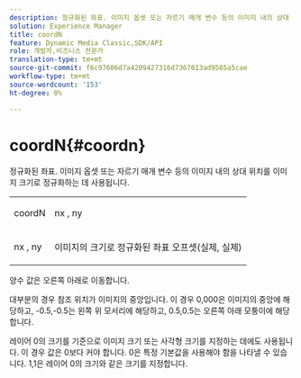 ```yaml
---
description: 정규화된 좌표. 이미지 옵셋 또는 자르기 매개 변수 등의 이미지 내의 상대 위치를 이미지 크기로 정규화하는 데 사용됩니다.
solution: Experience Manager
title: coordN
feature: Dynamic Media Classic,SDK/API
role: 개발자,비즈니스 전문가
translation-type: tm+mt
source-git-commit: f6c97606d7a4209427316d7367013ad9585a5cae
workflow-type: tm+mt
source-wordcount: '153'
ht-degree: 0%

---
```



# coordN{#coordn}

정규화된 좌표. 이미지 옵셋 또는 자르기 매개 변수 등의 이미지 내의 상대 위치를 이미지 크기로 정규화하는 데 사용됩니다.

<table id="simpletable_EFA3111DC4B94BAF94715500DB4DD8FB"> 
 <tr class="strow"> 
  <td class="stentry"> <p><span class="codeph"> <span class="varname"> coordN</span> </span> </p> </td> 
  <td class="stentry"> <p><span class="codeph"> <span class="varname"> nx</span> </span>,  <span class="codeph"><span class="varname"> ny</span></span> </p></td> 
 </tr> 
 <tr class="strow"> 
  <td class="stentry"> <p><span class="codeph"> <span class="varname"> nx</span> </span>,  <span class="codeph"><span class="varname"> ny</span></span> </p></td> 
  <td class="stentry"> <p>이미지의 크기로 정규화된 좌표 오프셋(실제, 실제) </p></td> 
 </tr> 
</table>

양수 값은 오른쪽 아래로 이동합니다.

대부분의 경우 참조 위치가 이미지의 중앙입니다. 이 경우 0,000은 이미지의 중앙에 해당하고, -0.5,-0.5는 왼쪽 위 모서리에 해당하고, 0.5,0.5는 오른쪽 아래 모퉁이에 해당합니다.

레이어 0의 크기를 기준으로 이미지 크기 또는 사각형 크기를 지정하는 데에도 사용됩니다. 이 경우 값은 0보다 커야 합니다. 0은 특정 기본값을 사용해야 함을 나타낼 수 있습니다. 1,1은 레이어 0의 크기와 같은 크기를 지정합니다.

